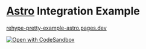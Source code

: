 # [Astro](https://astro.build) Integration Example

[rehype-pretty-example-astro.pages.dev](https://rehype-pretty-example-astro.pages.dev/)

[![Open with CodeSandbox](https://assets.codesandbox.io/github/button-edit-lime.svg)](https://githubbox.com/atomiks/rehype-pretty-code/tree/master/examples/astro)
